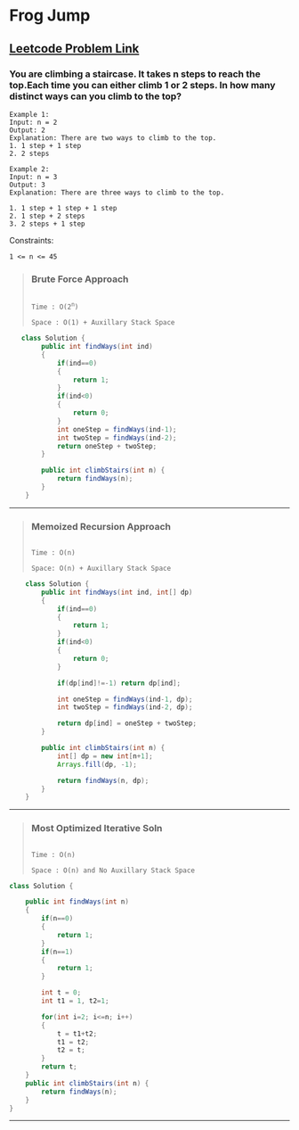 # Frog Jump

## [Leetcode Problem Link](https://leetcode.com/problems/climbing-stairs/)

### You are climbing a staircase. It takes n steps to reach the top.Each time you can either climb 1 or 2 steps. In how many distinct ways can you climb to the top?

```
Example 1:
Input: n = 2
Output: 2
Explanation: There are two ways to climb to the top.
1. 1 step + 1 step
2. 2 steps
```

```
Example 2:
Input: n = 3
Output: 3
Explanation: There are three ways to climb to the top.

1. 1 step + 1 step + 1 step
2. 1 step + 2 steps
3. 2 steps + 1 step
```

Constraints:

```
1 <= n <= 45
```

> ### Brute Force Approach
>
> <code>
> Time : O(2<sup>n</sup>)</br>
> Space : O(1) + Auxillary Stack Space
> </code>

```java
   class Solution {
        public int findWays(int ind)
        {
            if(ind==0)
            {
                return 1;
            }
            if(ind<0)
            {
                return 0;
            }
            int oneStep = findWays(ind-1);
            int twoStep = findWays(ind-2);
            return oneStep + twoStep;
        }

        public int climbStairs(int n) {
            return findWays(n);
        }
    }
```

<hr>

> ### Memoized Recursion Approach
>
> <code> 
> Time : O(n) <br>
> Space: O(n) + Auxillary Stack Space
> </code>

```java
    class Solution {
        public int findWays(int ind, int[] dp)
        {
            if(ind==0)
            {
                return 1;
            }
            if(ind<0)
            {
                return 0;
            }

            if(dp[ind]!=-1) return dp[ind];

            int oneStep = findWays(ind-1, dp);
            int twoStep = findWays(ind-2, dp);

            return dp[ind] = oneStep + twoStep;
        }

        public int climbStairs(int n) {
            int[] dp = new int[n+1];
            Arrays.fill(dp, -1);

            return findWays(n, dp);
        }
    }
```

<hr>

> ### Most Optimized Iterative Soln
>
> <code>
> Time : O(n) <br>
> Space : O(n) and No Auxillary Stack Space
> </code>

```java
class Solution {

    public int findWays(int n)
    {
        if(n==0)
        {
            return 1;
        }
        if(n==1)
        {
            return 1;
        }

        int t = 0;
        int t1 = 1, t2=1;

        for(int i=2; i<=n; i++)
        {
            t = t1+t2;
            t1 = t2;
            t2 = t;
        }
        return t;
    }
    public int climbStairs(int n) {
        return findWays(n);
    }
}
```

<hr>
